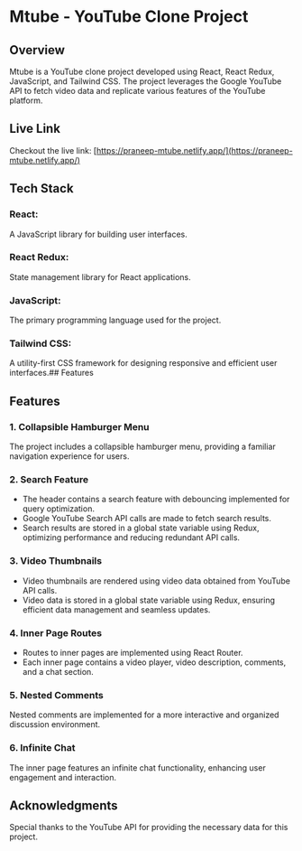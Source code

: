 # Mtube - YouTube Clone Project

## Overview

Mtube is a YouTube clone project developed using React, React Redux, JavaScript, and Tailwind CSS. The project leverages the Google YouTube API to fetch video data and replicate various features of the YouTube platform.

## Live Link

Checkout the live link: [https://praneep-mtube.netlify.app/](https://praneep-mtube.netlify.app/)

## Tech Stack

### React:

A JavaScript library for building user interfaces.

### React Redux:

State management library for React applications.

### JavaScript:

The primary programming language used for the project.

### Tailwind CSS:

A utility-first CSS framework for designing responsive and efficient user interfaces.## Features

## Features

### 1. Collapsible Hamburger Menu

The project includes a collapsible hamburger menu, providing a familiar navigation experience for users.

### 2. Search Feature

- The header contains a search feature with debouncing implemented for query optimization.
- Google YouTube Search API calls are made to fetch search results.
- Search results are stored in a global state variable using Redux, optimizing performance and reducing redundant API calls.

### 3. Video Thumbnails

- Video thumbnails are rendered using video data obtained from YouTube API calls.
- Video data is stored in a global state variable using Redux, ensuring efficient data management and seamless updates.

### 4. Inner Page Routes

- Routes to inner pages are implemented using React Router.
- Each inner page contains a video player, video description, comments, and a chat section.

### 5. Nested Comments

Nested comments are implemented for a more interactive and organized discussion environment.

### 6. Infinite Chat

The inner page features an infinite chat functionality, enhancing user engagement and interaction.

## Acknowledgments

Special thanks to the YouTube API for providing the necessary data for this project.
